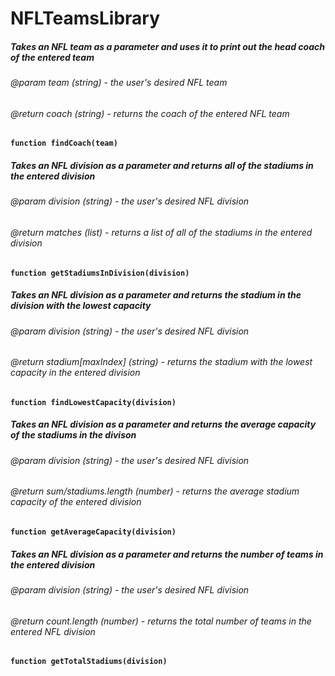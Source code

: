 # NFLTeamsLibrary
##### Takes an NFL team as a parameter and uses it to print out the head coach of the entered team
###### @param team (string) - the user's desired NFL team
###### @return coach (string) - returns the coach of the entered NFL team
**`function findCoach(team)`**

##### Takes an NFL division as a parameter and returns all of the stadiums in the entered division
###### @param division (string) - the user's desired NFL division
###### @return matches (list) - returns a list of all of the stadiums in the entered division
**`function getStadiumsInDivision(division)`**

##### Takes an NFL division as a parameter and returns the stadium in the division with the lowest capacity
###### @param division (string) - the user's desired NFL division
###### @return stadium[maxIndex] (string) - returns the stadium with the lowest capacity in the entered division
**`function findLowestCapacity(division)`**

##### Takes an NFL division as a parameter and returns the average capacity of the stadiums in the divison
###### @param division (string) - the user's desired NFL division
###### @return sum/stadiums.length (number) - returns the average stadium capacity of the entered division
**`function getAverageCapacity(division)`**

##### Takes an NFL division as a parameter and returns the number of teams in the entered division
###### @param division (string) - the user's desired NFL division
###### @return count.length (number) - returns the total number of teams in the entered NFL division
**`function getTotalStadiums(division)`**
